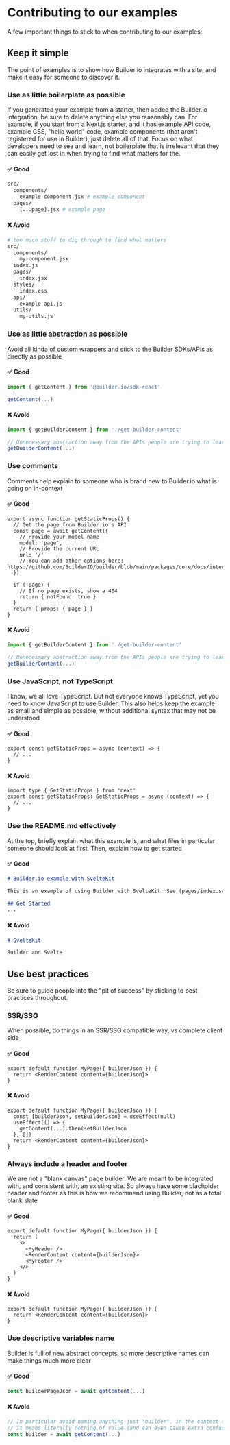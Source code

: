 # Contributing to our examples

A few important things to stick to when contributing to our examples:

## Keep it simple

The point of examples is to show how Builder.io integrates with a site, and make it easy for someone to discover it.

### Use as little boilerplate as possible

If you generated your example from a starter, then added the Builder.io integration, be sure to delete anything else you reasonably can. For example, if you start from a Next.js starter, and it has example API code, example CSS, "hello world" code, example components (that aren't registered for use in Builder), just delete all of that. Focus on what developers need to see and learn, not boilerplate that is irrelevant that they can easily get lost in when trying to find what matters for the.

#### ✅ Good
```bash
src/
  components/
    example-component.jsx # example component
  pages/
    [...page].jsx # example page
```

#### ❌ Avoid
```bash
# too much stuff to dig through to find what matters
src/
  components/
    my-component.jsx
  index.js
  pages/
    index.jsx
  styles/
    index.css
  api/
    example-api.js
  utils/
    my-utils.js
```

### Use as little abstraction as possible

Avoid all kinda of custom wrappers and stick to the Builder SDKs/APIs as directly as possible

#### ✅ Good
```ts
import { getContent } from '@builder.io/sdk-react'

getContent(...)
```
#### ❌ Avoid

```ts
import { getBuilderContent } from './get-builder-content'

// Unnecessary abstraction away from the APIs people are trying to learn
getBuilderContent(...)
```

### Use comments

Comments help explain to someone who is brand new to Builder.io what is going on in-context

#### ✅ Good

```tsx
export async function getStaticProps() {
  // Get the page from Builder.io's API
  const page = await getContent({
    // Provide your model name
    model: 'page',
    // Provide the current URL
    url: '/'
    // You can add other options here: https://github.com/BuilderIO/builder/blob/main/packages/core/docs/interfaces/GetContentOptions.md
  })

  if (!page) {
    // If no page exists, show a 404
    return { notFound: true }
  }
  return { props: { page } }
}
```

#### ❌ Avoid

```ts
import { getBuilderContent } from './get-builder-content'

// Unnecessary abstraction away from the APIs people are trying to learn
getBuilderContent(...)
```

### Use JavaScript, not TypeScript

I know, we all love TypeScript. But not everyone knows TypeScript, yet you need to know JavaScript to use Builder. This also helps keep the example as small and simple as possible, without additional syntax that may not be understood

#### ✅ Good
```tsx
export const getStaticProps = async (context) => {
  // ...
}
```

#### ❌ Avoid
```tsx
import type { GetStaticProps } from 'next'
export const getStaticProps: GetStaticProps = async (context) => {
  // ...
}
```

### Use the README.md effectively

At the top, briefly explain what this example is, and what files in particular someone should look at first. Then, explain how to get started

#### ✅ Good
```md
# Builder.io example with SvelteKit

This is an example of using Builder with SvelteKit. See (pages/index.svelte)[pages/index.svelte] to see the example integration point in detail

## Get Started
...
```

#### ❌ Avoid
```md
# SvelteKit

Builder and Svelte
```


## Use best practices
Be sure to guide people into the "pit of success" by sticking to best practices throughout.

### SSR/SSG

When possible, do things in an SSR/SSG compatible way, vs complete client side

#### ✅ Good
```tsx
export default function MyPage({ builderJson }) {
  return <RenderContent content={builderJson}>
}
```

#### ❌ Avoid
```tsx
export default function MyPage({ builderJson }) {
  const [builderJson, setBuilderJson] = useEffect(null)
  useEffect(() => {
    getContent(...).then(setBuilderJson
  }, [])
  return <RenderContent content={builderJson}>
}
```

### Always include a header and footer

We are not a "blank canvas" page builder. We are meant to be integrated with, and consistent with, an existing site. So always have some placholder header and footer as this is how we recommend using Builder, not as a total blank slate

#### ✅ Good
```tsx
export default function MyPage({ builderJson }) {
  return (
    <>
      <MyHeader />
      <RenderContent content={builderJson}>
      <MyFooter />
    </>
  )
}
```

#### ❌ Avoid
```tsx
export default function MyPage({ builderJson }) {
  return <RenderContent content={builderJson}>
}
```

### Use descriptive variables name

Builder is full of new abstract concepts, so more descriptive names can make things much more clear

#### ✅ Good
```jsx
const builderPageJson = await getContent(...)
```

#### ❌ Avoid
```jsx
// In particular avoid naming anything just "builder", in the context of builder examples
// it means literally nothing of value (and can even cause extra confusion)
const builder = await getContent(...)
```